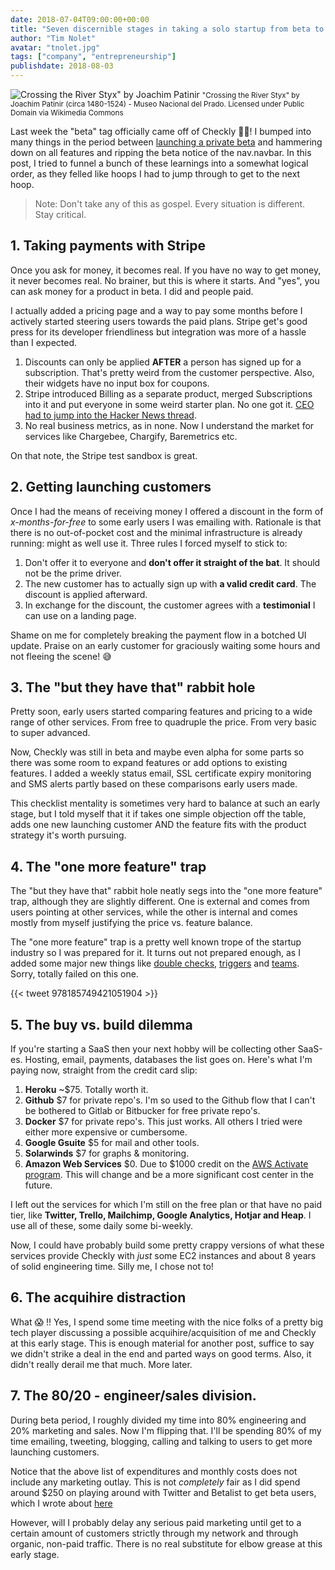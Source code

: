 ```yaml
---
date: 2018-07-04T09:00:00+00:00
title: "Seven discernible stages in taking a solo startup from beta to GA"
author: "Tim Nolet"
avatar: "tnolet.jpg"
tags: ["company", "entrepreneurship"]
publishdate: 2018-08-03
---
```


![Crossing the River Styx" by Joachim Patinir](/blog/crossing.png)
<small> "Crossing the River Styx" by Joachim Patinir (circa 1480-1524) - Museo Nacional del Prado. Licensed under Public Domain via Wikimedia Commons</small>

Last week the "beta" tag officially came off of Checkly 🍾🎉! I bumped into many things in the period between [launching a private beta](https://hackernoon.com/things-i-learned-from-my-saas-projects-private-beta-period-cd69a11d9e58)
and hammering down on all features and ripping the beta notice of the nav.navbar. In this post, I tried to funnel a bunch of these
learnings into a somewhat logical order, as they felled like hoops I had to jump through to get to the next hoop.

> Note: Don't take any of this as gospel. Every situation is different. Stay critical.

<!--more-->

## 1. Taking payments with Stripe

Once you ask for money, it becomes real. If you have no way to get money, it never becomes real.
No brainer, but this is where it starts. And "yes", you can ask money for a product in beta. I did and people paid. 

I actually added a pricing page and a way to pay some months before I actively started steering users towards the paid plans. Stripe get's good press for its developer friendliness but integration was more of a 
hassle than I expected.

1. Discounts can only be applied **AFTER** a person has signed up for a subscription. That's pretty weird from the customer perspective. Also, their widgets have no input box for coupons.
2. Stripe introduced Billing as a separate product, merged Subscriptions into it and put everyone in some weird starter plan. No one got it. [CEO had to jump into the Hacker News thread](https://news.ycombinator.com/item?id=16766846). 
3. No real business metrics, as in none. Now I understand the market for services like Chargebee, Chargify, Baremetrics etc.

On that note, the Stripe test sandbox is great.

## 2. Getting launching customers

Once I had the means of receiving money I offered a discount in the form of *x-months-for-free* to some early users I was emailing with.
Rationale is that there is no out-of-pocket cost and the minimal infrastructure is already running: might as well use it. 
Three rules I forced myself to stick to:

1. Don't offer it to everyone and **don't offer it straight of the bat**. It should not be the prime driver.
2. The new customer has to actually sign up with **a valid credit card**. The discount is applied afterward.
3. In exchange for the discount, the customer agrees with a **testimonial** I can use on a landing page.

Shame on me for completely breaking the payment flow in a botched UI update. Praise on an early customer for graciously
waiting some hours and not fleeing the scene! 😅


## 3. The "but they have that" rabbit hole

Pretty soon, early users started comparing features and pricing to a wide range of other services. From free to quadruple the 
price. From very basic to super advanced. 

Now, Checkly was still in beta and maybe even alpha for some parts so there was some room to expand features or add options
to existing features. I added a weekly status email, SSL certificate expiry monitoring and SMS alerts partly based on these
comparisons early users made.

This checklist mentality is sometimes very hard to balance at such an early stage, but I told myself that it if takes one simple objection off the 
table, adds one new launching customer AND the feature fits with the product strategy it's worth pursuing.


## 4. The "one more feature" trap

The "but they have that" rabbit hole neatly segs into the "one more feature" trap, although they are slightly different. One 
is external and comes from users pointing at other services, while the other is internal and comes mostly from myself 
justifying the price vs. feature balance.

The "one more feature" trap is a pretty well known trope of the startup industry so I was prepared for it. It turns out not 
prepared enough, as I added some major new things like [double checks](https://checklyhq.com/docs/alerting/settings/#double-checking), 
[triggers](https://checklyhq.com/docs/browser-checks/triggers/) and [teams](https://checklyhq.com/docs/teams/). Sorry, totally failed on this one.

{{< tweet 978185749421051904 >}}

## 5. The buy vs. build dilemma

If you're starting a SaaS then your next hobby will be collecting other SaaS-es. Hosting, email, payments, databases the list goes on.
Here's what I'm paying now, straight from the credit card slip:

1. **Heroku** ~$75. Totally worth it.
2. **Github** $7 for private repo's. I'm so used to the Github flow that I can't be bothered to Gitlab or Bitbucker for free private repo's.
3. **Docker** $7 for private repo's. This just works. All others I tried were either more expensive or cumbersome.
4. **Google Gsuite** $5 for mail and other tools.
5. **Solarwinds** $7 for graphs & monitoring. 
6. **Amazon Web Services** $0. Due to $1000 credit on the [AWS Activate program](https://aws.amazon.com/activate/). This will
change and be a more significant cost center in the future.

I left out the services for which I'm still on the free plan or that have no paid tier, like **Twitter, Trello, Mailchimp, Google Analytics, Hotjar and Heap**.
I use all of these, some daily some bi-weekly.

Now, I could have probably build some pretty crappy versions of what these services provide Checkly with *just* some EC2 instances
and about 8 years of solid engineering time. Silly me, I chose not to! 

## 6. The acquihire distraction

What 😱 !! Yes, I spend some time meeting with the nice folks of a pretty big tech player discussing a possible acquihire/acquisition
of me and Checkly at this early stage. This is enough material for another post, suffice to say we didn't strike a deal in the end and
parted ways on good terms. Also, it didn't really derail me that much. More later.

## 7. The 80/20 - engineer/sales division.

During beta period, I roughly divided my time into 80% engineering and 20% marketing and sales. Now I'm flipping that.
I'll be spending 80% of my time emailing, tweeting, blogging, calling and talking to users to get more launching customers.

Notice that the above list of expenditures and monthly costs does not include any marketing outlay. This is not *completely* fair
as I did spend around $250 on playing around with Twitter and Betalist to get beta users, which I wrote about 
[here](https://hackernoon.com/things-i-learned-from-my-saas-projects-private-beta-period-cd69a11d9e58)

However, will I probably delay any serious paid marketing until get to a certain amount of customers strictly through my 
network and through organic, non-paid traffic. There is no real substitute for elbow grease at this early stage.  

